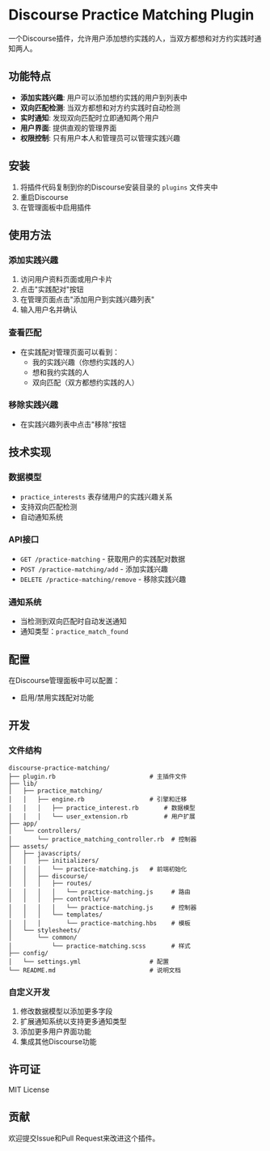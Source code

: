 # Discourse Practice Matching Plugin

一个Discourse插件，允许用户添加想约实践的人，当双方都想和对方约实践时通知两人。

## 功能特点

- **添加实践兴趣**: 用户可以添加想约实践的用户到列表中
- **双向匹配检测**: 当双方都想和对方约实践时自动检测
- **实时通知**: 发现双向匹配时立即通知两个用户
- **用户界面**: 提供直观的管理界面
- **权限控制**: 只有用户本人和管理员可以管理实践兴趣

## 安装

1. 将插件代码复制到你的Discourse安装目录的 `plugins` 文件夹中
2. 重启Discourse
3. 在管理面板中启用插件

## 使用方法

### 添加实践兴趣
1. 访问用户资料页面或用户卡片
2. 点击"实践配对"按钮
3. 在管理页面点击"添加用户到实践兴趣列表"
4. 输入用户名并确认

### 查看匹配
- 在实践配对管理页面可以看到：
  - 我的实践兴趣（你想约实践的人）
  - 想和我约实践的人
  - 双向匹配（双方都想约实践的人）

### 移除实践兴趣
- 在实践兴趣列表中点击"移除"按钮

## 技术实现

### 数据模型
- `practice_interests` 表存储用户的实践兴趣关系
- 支持双向匹配检测
- 自动通知系统

### API接口
- `GET /practice-matching` - 获取用户的实践配对数据
- `POST /practice-matching/add` - 添加实践兴趣
- `DELETE /practice-matching/remove` - 移除实践兴趣

### 通知系统
- 当检测到双向匹配时自动发送通知
- 通知类型：`practice_match_found`

## 配置

在Discourse管理面板中可以配置：
- 启用/禁用实践配对功能

## 开发

### 文件结构
```
discourse-practice-matching/
├── plugin.rb                          # 主插件文件
├── lib/
│   ├── practice_matching/
│   │   ├── engine.rb                  # 引擎和迁移
│   │   │   ├── practice_interest.rb       # 数据模型
│   │   │   └── user_extension.rb          # 用户扩展
├── app/
│   └── controllers/
│       └── practice_matching_controller.rb  # 控制器
├── assets/
│   ├── javascripts/
│   │   ├── initializers/
│   │   │   └── practice-matching.js   # 前端初始化
│   │   ├── discourse/
│   │   │   ├── routes/
│   │   │   │   └── practice-matching.js     # 路由
│   │   │   ├── controllers/
│   │   │   │   └── practice-matching.js     # 控制器
│   │   │   └── templates/
│   │   │       └── practice-matching.hbs    # 模板
│   └── stylesheets/
│       └── common/
│           └── practice-matching.scss       # 样式
├── config/
│   └── settings.yml                   # 配置
└── README.md                          # 说明文档
```

### 自定义开发
1. 修改数据模型以添加更多字段
2. 扩展通知系统以支持更多通知类型
3. 添加更多用户界面功能
4. 集成其他Discourse功能

## 许可证

MIT License

## 贡献

欢迎提交Issue和Pull Request来改进这个插件。 